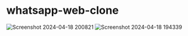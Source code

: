 # whatsapp-web-clone
![Screenshot 2024-04-18 200821](https://github.com/jaspalprajapati11/whatsapp-web-clone/assets/95084510/057eec6b-5aef-473d-99da-670c571b5a79)
![Screenshot 2024-04-18 194339](https://github.com/jaspalprajapati11/whatsapp-web-clone/assets/95084510/b24e3804-c1a5-47f9-aaaf-876d7a9400e9)

